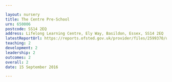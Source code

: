```yaml
---

layout: nursery
title: The Centre Pre-School
urn: 650006
postcode: SS14 2EQ
address: Lifelong Learning Centre, Ely Way, Basildon, Essex, SS14 2EQ
latestReportUrl: https://reports.ofsted.gov.uk/provider/files/2599370/urn/650006.pdf
teaching: 2
development: 2
leadership: 2
outcomes: 2
overall: 2
date: 15 September 2016

---
```

